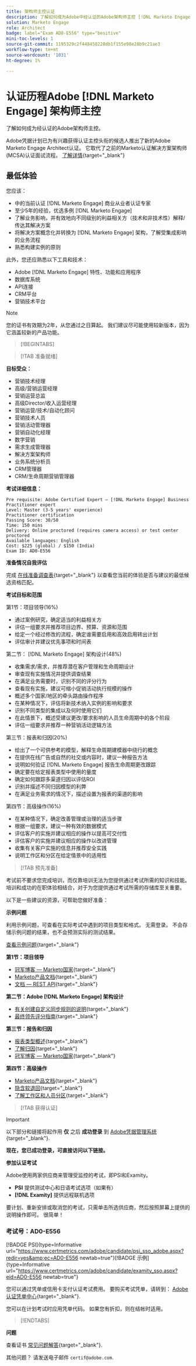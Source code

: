```yaml
---
title: 架构师主控认证
description: 了解如何成为Adobe中经认证的Adobe架构师主控 [!DNL Marketo Engage].
solution: Marketo Engage
role: Architect
badge: label="Exam AD0-E556" type="besitive"
mini-toc-levels: 1
source-git-commit: 1195329c2f448458228db1f155e98e28b9c21ae3
workflow-type: tm+mt
source-wordcount: '1031'
ht-degree: 1%

---
```


# 认证历程Adobe [!DNL Marketo Engage] 架构师主控

了解如何成为经认证的Adobe架构师主控。

Adobe凭据计划已为有兴趣获得认证主控头衔的候选人推出了新的Adobe Marketo Engage Architect认证。 它取代了之前的Marketo认证解决方案架构师(MCSA)认证面试流程。 [了解详情](https://solutionpartners.adobe.com/solution-partners/news/2022/02/a-new-standard-for-adobe-marketo-engage-certified-architects.html){target="_blank"}

## 最低体验

您应该：

* 中的当前认证 [!DNL Marketo Engage] 商业从业者认证专家
* 至少5年的经验，优选多例 [!DNL Marketo Engage]
* 了解业务影响，并有效地向不同级别的利益相关方（技术和非技术性）解释/传达其解决方案
* 将解决方案概念化并转换为 [!DNL Marketo Engage] 架构，了解受集成影响的业务流程
* 熟悉构建实例的原则

此外，您还应熟悉以下工具和技术：

* Adobe [!DNL Marketo Engage] 特性、功能和应用程序
* 数据库系统
* API连接
* CRM平台
* 营销技术平台

>[!NOTE]
>
>您的证书有效期为2年，从您通过之日算起。 我们建议尽可能使用较新版本，因为它涵盖较新的产品功能。

>[!BEGINTABS]

>[!TAB 准备就绪]

**目标受众：**

* 营销技术经理
* 高级/营销运营经理
* 营销运营总监
* 高级Director/收入运营经理
* 营销运营/技术/自动化顾问
* 营销技术人员
* 营销活动管理器
* 营销自动化经理
* 数字营销
* 需求生成管理器
* 解决方案架构师
* 业务系统分析员
* CRM管理器
* CRM/生命周期营销管理器

**考试详细信息：**

```
Pre requisite: Adobe Certified Expert – [!DNL Marketo Engage] Business Practitioner expert
Level: Master (3-5 years' experience)
Practitioner certification
Passing Score: 30/50
Time: 150 mins
Delivery: Online proctored (requires camera access) or test center proctored
Available languages: English
Cost: $225 (global) / $150 (India)
Exam ID: AD0-E556
```

**准备情况自我评估**

完成 [在线准备调查表](https://scorpion.caveon.com/launchpad/ad-q-e556-readiness-questionnaire-for-adobe-marketo-engage-architect-master-exam/ad-q-e556-readiness-questionnaire-for-adobe-marketo-engage-architect-master-exam){target="_blank"} 以查看您当前的体验是否与建议的最低候选资格匹配。

**考试目标和范围**

第1节：项目领导(16%)

* 通过案例研究，确定适当的利益相关方
* 评估一组要求并推荐项目边界、预算、资源和范围
* 给定一个经过修改的流程，确定谁需要启用和高效启用转出计划
* 评估审计并建议优先事项和时间表

第二节： [!DNL Marketo Engage] 架构设计(48%)

* 收集需求/需求，并推荐潜在客户管理和生命周期设计
* 审查现有实施情况并提供调查结果
* 在满足业务需要时，识别不同的评分行为
* 查看现有实施，建议可缩小促销活动执行规模的操作
* 概述多个国家/地区的牵头路由操作程序
* 在某种情况下，评估将新技术纳入实例的影响和要求
* 识别不同类型的集成以及何时使用它们
* 在此情景下，概述受建议更改/要求影响的人员生命周期中的各个阶段
* 评估一组要求并推荐一种营销活动逻辑方法

第三节：报表和归因(20%)

* 给出了一个可供参考的模型，解释生命周期建模器中绕行的概念
* 在提供在线广告或自然的社交或内容时，建议一种报告方法
* 说明如何验证 [!DNL Marketo Engage] 报告生命周期更改跟踪
* 确定要在给定报表类型中使用的量度
* 确定如何跟踪多渠道归因以评估ROI
* 识别并描述不同归因模型的利弊
* 在满足业务需求的情况下，描述设置为报表的渠道的影响

第四节：高级操作(16%)

* 在某种情况下，确定改善管理或治理的适当步骤
* 根据一组要求，建议一种有效的数据模式
* 评估客户的实施并建议相应的操作以提高可交付性
* 评估客户的实施并建议相应的操作以改进管理
* 收集有关客户实施的信息并推荐安全实践
* 说明工作区和分区在给定情景中的适用性

>[!TAB 预先准备]

考试前不要求您完成培训，而仅靠培训无法为您提供通过考试所需的知识和技能。 培训和成功的在职体验相结合，对于为您提供通过考试所需的存储库至关重要。

以下是一些建议的资源，可帮助您做好准备：

**示例问题**

利用示例问题，可查看在实际考试中遇到的项目类型和格式。 无需登录。 不会存储示例问题的结果，也不会预测实际的测试结果。

[查看示例问题](https://scorpion.caveon.com/launchpad/ad0-e556-adobe-marketo-engage-architect-master-exam-copy-pewwl4){target="_blank"}

**第1节：项目领导**

* [冠军博客 — Marketo国家](https://nation.marketo.com/t5/champion-blog/ct-p/champion-program){target="_blank"}
* [Marketo产品文档](https://experienceleague.adobe.com/docs/marketo/using/home.html?lang=zh-Hans){target="_blank"}
* [文档 — REST API](https://developers.marketo.com/rest-api/){target="_blank"}

**第二节：Adobe [!DNL Marketo Engage] 架构设计**

* [有关创建自定义同步规则的说明](https://nation.marketo.com/t5/product-blogs/instructions-for-creating-a-custom-sync-rule/ba-p/242758#:~:text=First%2C%20what%20is%20a%20custom,have%20them%20sync%20to%20Marketo.){target="_blank"}
* [最终领先评分指南](https://business.adobe.com/resources/guides/lead-scoring.html){target="_blank"}

**第三节：报告和归因**

* [报表类型概述](https://experienceleague.adobe.com/docs/marketo/using/product-docs/reporting/basic-reporting/report-types/report-type-overview.html?lang=en){target="_blank"}
* [了解归因](https://experienceleague.adobe.com/docs/marketo/using/product-docs/reporting/revenue-cycle-analytics/revenue-tools/attribution/understanding-attribution.html?lang=en){target="_blank"}
* [冠军博客 — Marketo国家](https://nation.marketo.com/t5/champion-blog/ct-p/champion-program){target="_blank"}

**第四节：高级操作**

* [Marketo产品文档](https://experienceleague.adobe.com/docs/marketo/using/home.html?lang=zh-Hans){target="_blank"}
* [隐含软退回](https://nation.marketo.com/t5/product-discussions/suppressing-soft-bounces-any-email-min-3x-encouraged/m-p/209411#M153533){target="_blank"}
* [了解工作区和人员分区](https://experienceleague.adobe.com/docs/marketo/using/product-docs/administration/workspaces-and-person-partitions/understanding-workspaces-and-person-partitions.html?lang=en){target="_blank"}

>[!TAB 获得认证]

>[!IMPORTANT]
>
>以下部分和链接将起作用 **仅**  之后 **成功登录** 到 [Adobe凭据管理系统](http://www.certmetrics.com/adobe){target="_blank"}.


**现在，您已成功登录，可直接访问以下链接。**

**参加认证考试**

Adobe使用两家供应商来管理受监控的考试，即PSI和Examity。

* **PSI** 提供测试中心和日语考试选项（如果有）
* **[!DNL Examity]** 提供远程联机选项

要计划、重新安排或取消您的考试，只需单击所选供应商，然后按照屏幕上提供的说明操作即可。 很简单！

### 考试号：AD0-E556

[!BADGE PSI]{type=Informative url="https://www.certmetrics.com/adobe/candidate/psi_sso_adobe.aspx?redir=yes&amp;ec=AD0-E556 newtab=true"}[!BADGE 示例]{type=Informative url="https://www.certmetrics.com/adobe/candidate/examity_sso.aspx?eid=AD0-E556 newtab=true"}

您可以通过凭单或信用卡支付认证考试费用。 要购买考试凭单，请转到： [Adobe认证凭单中心](https://market.xvoucher.com/adobe/global){target="_blank"}.

您可以在计划考试时应用凭单代码。 如果您有折扣，则在结帐时适用。

>[!ENDTABS]

**问题**

查看证书 [常见问题解答](https://experienceleague.adobe.com/docs/certification/certification/faq.html?lang=en){target="_blank"}.

其他问题？ 请发送电子邮件 `certif@adobe.com`.

